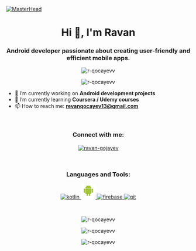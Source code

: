 [![MasterHead](https://1.bp.blogspot.com/-7A4WynwLsMw/XbBpCXG8fHI/AAAAAAAAMt4/uOa1bpLskYgrwGbllhSu2SDj_Mig8SXJQCLcBGAsYHQ/s1600/2000_600px.gif)]()

<h1 align="center">Hi 👋, I'm Ravan</h1>
<h3 align="center">Android developer passionate about creating user-friendly and efficient mobile apps.</h3>

<p align="center"> 
  <img src="https://komarev.com/ghpvc/?username=r-qocayevv&label=Profile%20views&color=0e75b6&style=flat" alt="r-qocayevv" /> 
</p>

<p align="center"> 
  <img src="https://img.shields.io/github/stars/r-qocayevv?style=flat-square&logo=github&color=yellow" alt="r-qocayevv" /> 
</p>

- 🔭 I’m currently working on **Android development projects**
- 🌱 I’m currently learning **Coursera / Udemy courses**
- 📫 How to reach me: **revanqocayev13@gmail.com**

<br>

<h3 align="center">Connect with me:</h3>
<p align="center">
  <a href="https://www.linkedin.com/in/ravan-gojayev/" target="blank">
    <img align="center" src="https://raw.githubusercontent.com/rahuldkjain/github-profile-readme-generator/master/src/images/icons/Social/linked-in-alt.svg" alt="ravan-gojayev" height="30" width="40" />
  </a>
</p>

<br>

<h3 align="center">Languages and Tools:</h3>
<p align="center">
  <a href="https://kotlinlang.org" target="_blank" rel="noreferrer"> 
    <img src="https://www.vectorlogo.zone/logos/kotlinlang/kotlinlang-icon.svg" alt="kotlin" width="40" height="40"/> 
  </a>
  <a href="https://developer.android.com" target="_blank" rel="noreferrer"> 
    <img src="https://raw.githubusercontent.com/devicons/devicon/master/icons/android/android-original-wordmark.svg" alt="android" width="40" height="40"/> 
  </a>
  <a href="https://firebase.google.com/" target="_blank" rel="noreferrer"> 
    <img src="https://www.vectorlogo.zone/logos/firebase/firebase-icon.svg" alt="firebase" width="40" height="40"/> 
  </a>
  <a href="https://git-scm.com/" target="_blank" rel="noreferrer"> 
    <img src="https://www.vectorlogo.zone/logos/git-scm/git-scm-icon.svg" alt="git" width="40" height="40"/> 
  </a>
</p>

<br>

<p align="center"> 
  <img src="https://github-readme-stats.vercel.app/api/top-langs/?username=r-qocayevv&hide_progress=true&theme=vue-dark" alt="r-qocayevv" /> 
</p>

<p align="center"> 
  <img src="https://github-readme-stats.vercel.app/api?username=r-qocayevv&show_icons=true&theme=vue-dark" alt="r-qocayevv" /> 
</p>

<p align="center"> 
  <img src="https://github-readme-streak-stats.herokuapp.com/?user=r-qocayevv&theme=vue-dark" alt="r-qocayevv" /> 
</p>
